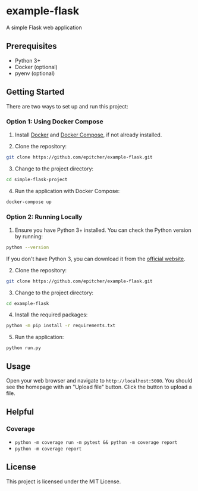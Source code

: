 # example-flask

A simple Flask web application

## Prerequisites

- Python 3+
- Docker (optional)
- pyenv (optional)

## Getting Started

There are two ways to set up and run this project:

### Option 1: Using Docker Compose

1. Install [Docker](https://docs.docker.com/get-docker/) and [Docker Compose](https://docs.docker.com/compose/install/), if not already installed.

2. Clone the repository:
```bash
git clone https://github.com/epitcher/example-flask.git
```

3. Change to the project directory:
```bash
cd simple-flask-project
```

4. Run the application with Docker Compose:
```bash
docker-compose up
```


### Option 2: Running Locally

1. Ensure you have Python 3+ installed. You can check the Python version by running:

```bash
python --version
```


If you don't have Python 3, you can download it from the [official website](https://www.python.org/downloads/).

2. Clone the repository:
```bash
git clone https://github.com/epitcher/example-flask.git
```

3. Change to the project directory:
```bash
cd example-flask
```

4. Install the required packages:
```bash
python -m pip install -r requirements.txt
```


5. Run the application:
```
python run.py
```


## Usage

Open your web browser and navigate to `http://localhost:5000`. You should see the homepage with an "Upload file" button. Click the button to upload a file.

## Helpful

### Coverage
- `python -m coverage run -m pytest && python -m coverage report`
- `python -m coverage report`

## License

This project is licensed under the MIT License. <!--- See the [LICENSE](LICENSE) file for details. -->



